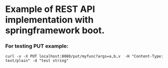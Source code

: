 # Example of REST API implementation with springframework boot.

### For testing PUT example:
`curl -v -X PUT localhost:8080/put/myfunc?args=a,b,v  -H "Content-Type: text/plain" -d "test string"`
